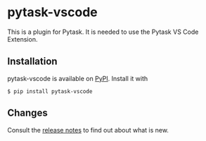 # pytask-vscode

This is a plugin for Pytask. It is needed to use the Pytask VS Code Extension.


## Installation

pytask-vscode is available on [PyPI](https://pypi.org/project/pytask-vscode/). Install it with

```console
$ pip install pytask-vscode

```

## Changes

Consult the [release notes](CHANGES.md) to find out about what is new.
